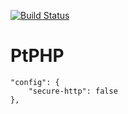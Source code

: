[![Build Status](https://travis-ci.org/ptphp/ptphp.svg)](https://travis-ci.org/ptphp/ptphp)


# PtPHP

    "config": {
        "secure-http": false
    },